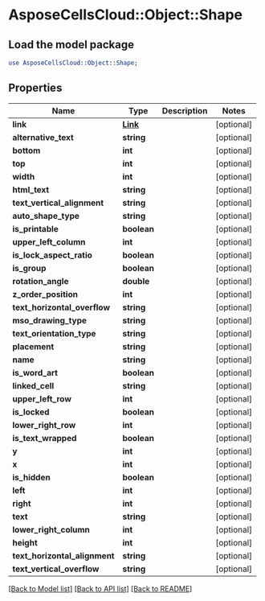# AsposeCellsCloud::Object::Shape

## Load the model package
```perl
use AsposeCellsCloud::Object::Shape;
```

## Properties
Name | Type | Description | Notes
------------ | ------------- | ------------- | -------------
**link** | [**Link**](Link.md) |  | [optional] 
**alternative_text** | **string** |  | [optional] 
**bottom** | **int** |  | [optional] 
**top** | **int** |  | [optional] 
**width** | **int** |  | [optional] 
**html_text** | **string** |  | [optional] 
**text_vertical_alignment** | **string** |  | [optional] 
**auto_shape_type** | **string** |  | [optional] 
**is_printable** | **boolean** |  | [optional] 
**upper_left_column** | **int** |  | [optional] 
**is_lock_aspect_ratio** | **boolean** |  | [optional] 
**is_group** | **boolean** |  | [optional] 
**rotation_angle** | **double** |  | [optional] 
**z_order_position** | **int** |  | [optional] 
**text_horizontal_overflow** | **string** |  | [optional] 
**mso_drawing_type** | **string** |  | [optional] 
**text_orientation_type** | **string** |  | [optional] 
**placement** | **string** |  | [optional] 
**name** | **string** |  | [optional] 
**is_word_art** | **boolean** |  | [optional] 
**linked_cell** | **string** |  | [optional] 
**upper_left_row** | **int** |  | [optional] 
**is_locked** | **boolean** |  | [optional] 
**lower_right_row** | **int** |  | [optional] 
**is_text_wrapped** | **boolean** |  | [optional] 
**y** | **int** |  | [optional] 
**x** | **int** |  | [optional] 
**is_hidden** | **boolean** |  | [optional] 
**left** | **int** |  | [optional] 
**right** | **int** |  | [optional] 
**text** | **string** |  | [optional] 
**lower_right_column** | **int** |  | [optional] 
**height** | **int** |  | [optional] 
**text_horizontal_alignment** | **string** |  | [optional] 
**text_vertical_overflow** | **string** |  | [optional] 

[[Back to Model list]](../README.md#documentation-for-models) [[Back to API list]](../README.md#documentation-for-api-endpoints) [[Back to README]](../README.md)


